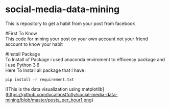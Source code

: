# social-media-data-mining
This is repository to get a habit from your post from facebook

  #First To Know  
  This code for mining your post on your own account not your friend account to know your habit
  
  #Install Package  
  To Install of Package i used anaconda enviroment to efficency package and I use Python 3.6  
  Here To Install all package that I have :  
  ```
  pip install -r requirement.txt
  ```

  ![This is the data visualization using matplotlib]  
  (https://github.com/localhostfotly/social-media-data-mining/blob/master/posts_per_hour1.png)
